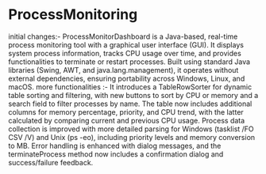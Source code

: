 # ProcessMonitoring
initial changes:-
ProcessMonitorDashboard is a Java-based, real-time process monitoring tool with a graphical user interface (GUI).
It displays system process information, tracks CPU usage over time, and provides functionalities to terminate or restart processes.
Built using standard Java libraries (Swing, AWT, and java.lang.management), it operates without external dependencies, ensuring portability across Windows, Linux, and macOS.
more functionalities :-
It introduces a TableRowSorter for dynamic table sorting and filtering, with new buttons to sort by CPU or memory and a search field to filter processes by name.
The table now includes additional columns for memory percentage, priority, and CPU trend, with the latter calculated by comparing current and previous CPU usage. Process data collection is improved with more detailed parsing for Windows (tasklist /FO CSV /V) and Unix (ps -eo), including priority levels and memory conversion to MB.
Error handling is enhanced with dialog messages, and the terminateProcess method now includes a confirmation dialog and success/failure feedback.
